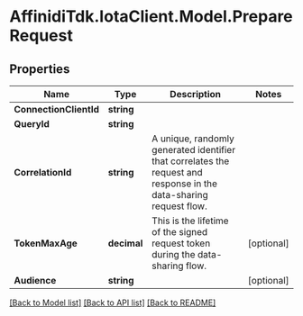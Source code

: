 # AffinidiTdk.IotaClient.Model.PrepareRequest

## Properties

Name | Type | Description | Notes
------------ | ------------- | ------------- | -------------
**ConnectionClientId** | **string** |  | 
**QueryId** | **string** |  | 
**CorrelationId** | **string** | A unique, randomly generated identifier that correlates the request and response in the data-sharing request flow. | 
**TokenMaxAge** | **decimal** | This is the lifetime of the signed request token during the data-sharing flow. | [optional] 
**Audience** | **string** |  | [optional] 

[[Back to Model list]](../README.md#documentation-for-models) [[Back to API list]](../README.md#documentation-for-api-endpoints) [[Back to README]](../README.md)

